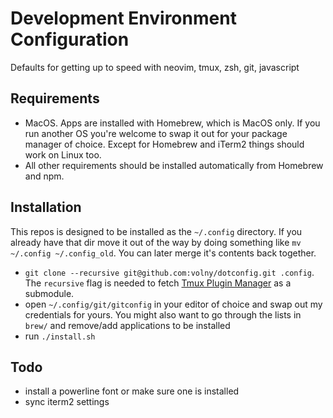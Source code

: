 # Development Environment Configuration

Defaults for getting up to speed with neovim, tmux, zsh, git, javascript

## Requirements

- MacOS. Apps are installed with Homebrew, which is MacOS only. If you run another OS you're welcome to swap it out for your package manager of choice. Except for Homebrew and iTerm2 things should work on Linux too.
- All other requirements should be installed automatically from Homebrew and npm.

## Installation

This repos is designed to be installed as the `~/.config` directory. If you already have that dir move it out of the way by doing something like `mv ~/.config ~/.config_old`. You can later merge it's contents back together.

- `git clone --recursive git@github.com:volny/dotconfig.git .config`. The `recursive` flag is needed to fetch [Tmux Plugin Manager](https://github.com/tmux-plugins/tpm) as a submodule.
- open `~/.config/git/gitconfig` in your editor of choice and swap out my credentials for yours. You might also want to go through the lists in `brew/` and remove/add applications to be installed
- run `./install.sh`

## Todo

- install a powerline font or make sure one is installed
- sync iterm2 settings
